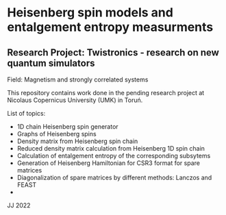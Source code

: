 # Heisenberg spin models and entalgement entropy measurments 

## Research Project: Twistronics - research on new quantum simulators

Field: Magnetism and strongly correlated systems

This repository contains work done in the pending research project at Nicolaus Copernicus University (UMK) in Toruń. 

List of topics:  
* 1D chain Heisenberg spin generator
* Graphs of Heisenberg spins 
* Density matrix from Heisenberg spin chain 
* Reduced density matrix calculation from Heisenberg 1D spin chain 
* Calculation of entalgement entropy of the corresponding subsytems
* Generation of Heisenberg Hamiltonian for CSR3 format for spare matrices
* Diagonalization of spare matrices by different methods: Lanczos and FEAST
*

JJ 2022
